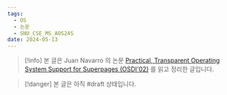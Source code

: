 ```yaml
---
tags:
  - OS
  - 논문
  - SNU_CSE_MS_AOS24S
date: 2024-05-13
---
```

> [!info] 본 글은 Juan Navarro 의 논문 [Practical, Transparent Operating System Support for Superpages (OSDI'02)](https://www.usenix.org/conference/osdi-02/practical-transparent-operating-system-support-superpages) 를 읽고 정리한 글입니다.

> [!danger] 본 글은 아직 #draft 상태입니다.